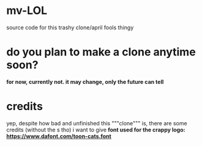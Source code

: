 # mv-LOL
source code for this trashy clone/april fools thingy
# do you plan to make a clone anytime soon?
**for now, currently not.
it may change, only the future can tell**
# credits
yep, despite how bad and unfinished this """clone""" is, there are some credits (without the s tho) i want to give
**font used for the crappy logo: https://www.dafont.com/toon-cats.font**
